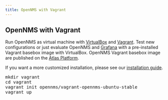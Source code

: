 ```yaml
---
title: OpenNMS with Vagrant
---
```


## OpenNMS with Vagrant

Run OpenNMS as virtual machine with [VirtualBox](https://www.virtualbox.org/) and [Vagrant](https://www.vagrantup.com/).
Test new configurations or just evaluate OpenNMS and [Grafana](http://grafana.org) with a pre-installed Vagrant basebox image with VirtualBox.
OpenNMS Vagrant basebox image are published on the [Atlas Platform](https://atlas.hashicorp.com/opennms).

If you want a more customized installation, please see our [installation guide](http://docs.opennms.org/opennms/releases/17.0.0/guide-install/guide-install.html).

<pre class="prettyprint">
mkdir vagrant
cd vagrant
vagrant init opennms/vagrant-opennms-ubuntu-stable
vagrant up
</pre>

<script type="text/javascript" src="https://asciinema.org/a/34722.js" id="asciicast-34722" async></script>
